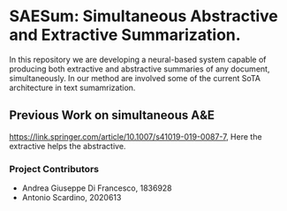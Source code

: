 # SAESum: Simultaneous Abstractive and Extractive Summarization.
In this repository we are developing a neural-based system capable of producing both extractive and abstractive summaries of any document, simultaneously. In our method are involved some of the current SoTA architecture in text sumamrization.

## Previous Work on simultaneous A&E
https://link.springer.com/article/10.1007/s41019-019-0087-7,
Here the extractive helps the abstractive.


### Project Contributors
* Andrea Giuseppe Di Francesco, 1836928
* Antonio Scardino, 2020613
